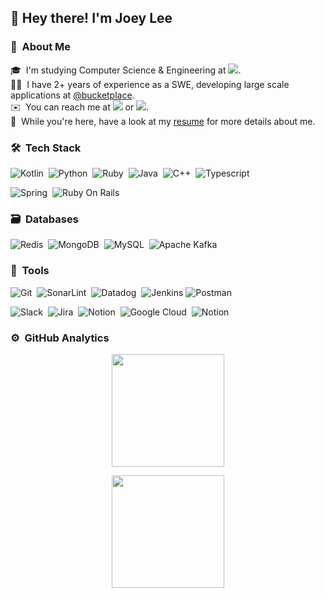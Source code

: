 <h2 align="left">👋 Hey there! I'm Joey Lee</h2>

### 🦘 &nbsp;About Me
🎓 &nbsp;I'm studying Computer Science & Engineering at [![](https://img.shields.io/badge/Seoul_National_Univ-001871.svg?&link=https://cse.snu.ac.kr/&style=flat-square)](https://cse.snu.ac.kr/).\
👨‍💻 &nbsp;I have 2+ years of experience as a SWE, developing large scale applications at [@bucketplace](https://github.com/bucketplace).\
✉️ &nbsp;You can reach me at <a href="mailto:leejoey0921@gmail.com"><img src="https://img.shields.io/badge/-leejoey0921-D14836?style=flat&logo=Gmail&logoColor=white"/></a>
 or <a href="https://www.linkedin.com/in/joey-lee-a406b8235/"><img src="https://img.shields.io/badge/-Joey_Lee-0077B5?style=flat&logo=Linkedin&logoColor=white"/></a>.\
📄 &nbsp;While you're here, have a look at my [resume](https://drive.google.com/file/d/1WI9Xx6KogGab8Y71iKSNw26BN1Y6pfaO/view?usp=drive_link) for more details about me.

### 🛠 &nbsp;Tech Stack
![Kotlin](https://img.shields.io/badge/kotlin-%237F52FF.svg?style=for-the-badge&logo=kotlin&logoColor=white)&nbsp;
![Python](https://img.shields.io/badge/python-3670A0?style=for-the-badge&logo=python&logoColor=ffdd54)&nbsp;
![Ruby](https://img.shields.io/badge/ruby-CC0000.svg?style=for-the-badge&logo=ruby&logoColor=white)&nbsp;
![Java](https://img.shields.io/badge/Java-ED8B00?style=for-the-badge&logo=openjdk&logoColor=white)&nbsp;
![C++](https://img.shields.io/badge/c++-%2300599C.svg?style=for-the-badge&logo=c%2B%2B&logoColor=white)&nbsp;
![Typescript](https://img.shields.io/badge/typescript-%23323330.svg?style=for-the-badge&logo=typescript&logoColor=%23F7DF1E)&nbsp;

![Spring](https://img.shields.io/badge/spring-%236DB33F.svg?style=for-the-badge&logo=spring&logoColor=white)&nbsp;
![Ruby On Rails](https://img.shields.io/badge/Ruby_on_Rails-CC0000?style=for-the-badge&logo=ruby-on-rails&logoColor=white)&nbsp;

### 🗃 &nbsp;Databases
![Redis](https://img.shields.io/badge/redis-%23DD0031.svg?style=for-the-badge&logo=redis&logoColor=white)&nbsp;
![MongoDB](https://img.shields.io/badge/MongoDB-%234ea94b.svg?style=for-the-badge&logo=mongodb&logoColor=white)&nbsp;
![MySQL](https://img.shields.io/badge/mysql-4479A1.svg?style=for-the-badge&logo=mysql&logoColor=white)&nbsp;
![Apache Kafka](https://img.shields.io/badge/Apache%20Kafka-000?style=for-the-badge&logo=apachekafka)&nbsp;


### 🧰 &nbsp;Tools 
![Git](https://img.shields.io/badge/git-%23F05033.svg?style=for-the-badge&logo=git&logoColor=white)&nbsp;
![SonarLint](https://img.shields.io/badge/SonarLint-CB2029?style=for-the-badge&logo=SONARLINT&logoColor=white)&nbsp;
![Datadog](https://img.shields.io/badge/datadog-%23563D7C.svg?style=for-the-badge&logo=datadog&logoColor=white)&nbsp;
![Jenkins](https://img.shields.io/badge/jenkins-%232C5263.svg?style=for-the-badge&logo=jenkins&logoColor=white)
![Postman](https://img.shields.io/badge/Postman-FF6C37?style=for-the-badge&logo=postman&logoColor=white)&nbsp;

![Slack](https://img.shields.io/badge/Slack-4A154B?style=for-the-badge&logo=slack&logoColor=white)&nbsp;
![Jira](https://img.shields.io/badge/jira-%230A0FFF.svg?style=for-the-badge&logo=jira&logoColor=white)&nbsp;
![Notion](https://img.shields.io/badge/Notion-%23000000.svg?style=for-the-badge&logo=notion&logoColor=white)&nbsp;
![Google Cloud](https://img.shields.io/badge/GoogleCloud-%234285F4.svg?style=for-the-badge&logo=google-cloud&logoColor=white)&nbsp;
![Notion](https://img.shields.io/badge/notion-%23000000.svg?style=for-the-badge&logo=notion&logoColor=white)&nbsp;



### ⚙️ &nbsp;GitHub Analytics

<p align="center">
  <a href="https://github.com/leejoey0921">
    <img height="180em" src="https://github-readme-stats-eight-theta.vercel.app/api?username=leejoey0921&show_icons=true&theme=tokyonight&include_all_commits=true&count_private=true"/>
  </a>
</p>

<p align="center">
  <img height="180em" src="https://github-readme-streak-stats.herokuapp.com/?user=leejoey0921&theme=dark&hide_border=true"/>
</p>

